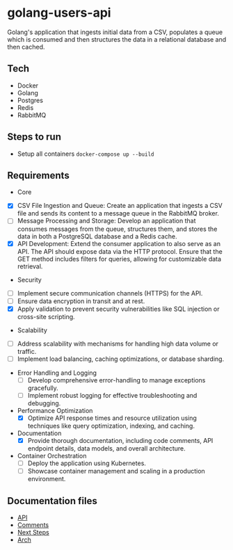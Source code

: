 # golang-users-api
Golang's application that ingests initial data from a CSV, populates a queue which is consumed and then structures the data in a relational database and then cached.

## Tech
- Docker
- Golang
- Postgres
- Redis
- RabbitMQ

## Steps to run
- Setup all containers `docker-compose up --build`

## Requirements
- Core
 - [x] CSV File Ingestion and Queue: Create an application that ingests a CSV file and sends its content to a message queue in the RabbitMQ broker.
 - [ ] Message Processing and Storage: Develop an application that consumes messages from the queue, structures them, and stores the data in both a PostgreSQL database and a Redis cache.
 - [x] API Development: Extend the consumer application to also serve as an API. The API should expose data via the HTTP protocol. Ensure that the GET method includes filters for queries, allowing for customizable data retrieval.
- Security
 - [ ] Implement secure communication channels (HTTPS) for the API.
 - [ ] Ensure data encryption in transit and at rest.
 - [x] Apply validation to prevent security vulnerabilities like SQL injection or cross-site scripting.
- Scalability
 - [ ] Address scalability with mechanisms for handling high data volume or traffic.
 - [ ] Implement load balancing, caching optimizations, or database sharding.
- Error Handling and Logging
  - [ ] Develop comprehensive error-handling to manage exceptions gracefully.
  - [ ] Implement robust logging for effective troubleshooting and debugging. 
- Performance Optimization
  - [x] Optimize API response times and resource utilization using techniques like query optimization, indexing, and caching.
- Documentation
  - [x] Provide thorough documentation, including code comments, API endpoint details, data models, and overall architecture. 
- Container Orchestration
  - [ ] Deploy the application using Kubernetes.
  - [ ] Showcase container management and scaling in a production environment. 

## Documentation files
- [API](docs/api.md)
- [Comments](docs/comments.md)
- [Next Steps](docs/next-steps.md)
- [Arch](docs/arch.md)